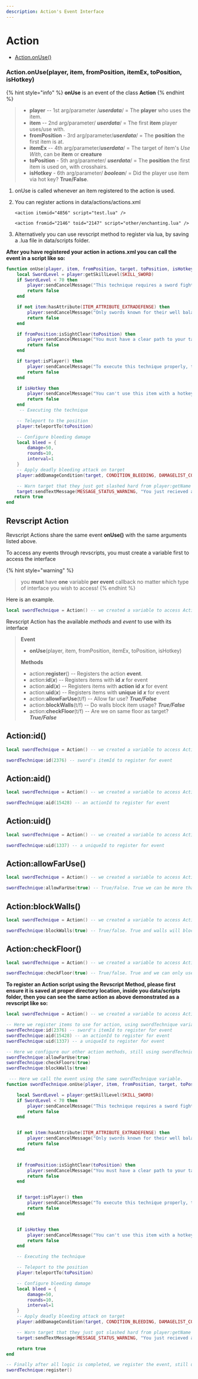 ```yaml
---
description: Action's Event Interface
---
```


# Action

* [Action.onUse\(\)](game_interface.md#game-getspectators)

### Action.onUse\(player, item, fromPosition, itemEx, toPosition, isHotkey\)

{% hint style="info" %}
**onUse** is an event of the class **Action**
{% endhint %}

> * **player**  -- 1st arg/parameter /_**userdata**_/  =  The **player** who uses the item.
> * **item** -- 2nd arg/parameter/ _**userdata**_/ = The first **item** player uses/use with.
> * **fromPosition** - 3rd arg/parameter/_**userdata**_/ = The **position** the first item is at.
> * **itemEx** -- 4th arg/parameter/_**userdata**_/ = The target of item's _Use With_, can be **item** or **creature**
> * **toPosition** - 5th arg/parameter/ _**userdata**_/ = The **position** the first item is used on, with crosshairs.
> * **isHotkey** - 6th arg/parameter/ _**boolean**_/ = Did the player use item via hot key? **True/False**.

1. onUse is called whenever an item registered to the action is used. 
2. You can register actions in data/actions/actions.xml

   ```markup
   <action itemid="4856" script="test.lua" />
   ```

   ```markup
   <action fromid="2146" toid="2147" script="other/enchanting.lua" />
   ```

3. Alternatively you can use revscript method to register via lua, by saving a .lua file in data/scripts folder.

**After you have registered your action in actions.xml you can call the event in a script like so:**

```lua
function onUse(player, item, fromPosition, target, toPosition, isHotkey)  -- can name the arguments what you like.
    local SwordLevel = player:getSkillLevel(SKILL_SWORD)
    if SwordLevel < 70 then
        player:sendCancelMessage("This technique requires a sword fighting skill of 70 or higher.")
        return false
    end

    if not item:hasAttribute(ITEM_ATTRIBUTE_EXTRADEFENSE) then
        player:sendCancelMessage("Only swords known for their well balance and extra defense are suitable for this task.")
        return false
    end

    if fromPosition:isSightClear(toPosition) then 
        player:sendCancelMessage("You must have a clear path to your target")
        return false
    end

    if target:isPlayer() then 
        player:sendCancelMessage("To execute this technique properly, the target needs to be a player.")
        return false
    end

    if isHotkey then 
        player:sendCancelMessage("You can't use this item with a hotkey!")
        return false
    end
     -- Executing the technique

    -- Teleport to the position
    player:teleportTo(toPosition)

    -- Configure bleeding damage
    local bleed = {
        damage=50,
        rounds=10,
        interval=1
    }
    -- Apply deadly bleeding attack on target
    player:addDamageCondition(target, CONDITION_BLEEDING, DAMAGELIST_CONSTANT_PERIOD, bleed.damage, bleed.interval, bleed.rounds)

    -- Warn target that they just got slashed hard from player:getName and their blood is puring out!
    target:sendTextMessage(MESSAGE_STATUS_WARNING, "You just recieved a blood gushing wound from "..player:getName().."'s deadly sword technique!")
   return true
end
```

## Revscript Action

Revscript Actions share the same event **onUse\(\)** with the same arguments listed above.

To access any events through revscripts, you must create a variable first to access the interface

{% hint style="warning" %}
> you **must** have **one** variable **per event** callback no matter which type of interface you wish to access!
{% endhint %}

Here is an example.

```lua
local swordTechnique = Action() -- we created a variable to access Action interface
```

Revscript Action has the available _methods_ and _event_ to use with its interface

> **Event**
>
> * **onUse**\(player, item, fromPosition, itemEx, toPosition, isHotkey\)
>
> **Methods**
>
> * action:**register**\(\) -- Registers the action **event**. 
> * action:**id**\(_**x**_\)    -- Registers items with **id** _**x**_ for event
> * action:**aid**\(_**x**_\) -- Registers items with **action id** _**x**_ for event
> * action:**uid**\(_**x**_\) -- Registers items with **unique id** _**x**_ for event
> * action:**allowFarUse**\(t/f\) -- Allow far use? _**True/False**_
> * action:**blockWalls**\(t/f\) -- Do walls block item usage? _**True/False**_
> * action:**checkFloor**\(t/f\) -- Are we on same floor as target? _**True/False**_

## Action:id\(\)

```lua
local swordTechnique = Action() -- we created a variable to access Action interface

swordTechnique:id(2376) -- sword's itemId to register for event
```

## Action:aid\(\)

```lua
local swordTechnique = Action() -- we created a variable to access Action interface

swordTechnique:aid(15428) -- an actionId to register for event
```

## Action:uid\(\)

```lua
local swordTechnique = Action() -- we created a variable to access Action interface

swordTechnique:uid(1337) -- a uniqueId to register for event
```

## Action:allowFarUse\(\)

```lua
local swordTechnique = Action() -- we created a variable to access Action interface

swordTechnique:allowFarUse(true) -- True/False. True we can be more than one square away to use
```

## Action:blockWalls\(\)

```lua
local swordTechnique = Action() -- we created a variable to access Action interface

swordTechnique:blockWalls(true) -- True/false. True and walls will block usage of item.
```

## Action:checkFloor\(\)

```lua
local swordTechnique = Action() -- we created a variable to access Action interface

swordTechnique:checkFloor(true) -- True/false. True and we can only use item on same floor as us.
```

**To register an Action script using the Revscript Method, please first ensure it is saved at proper directory location, inside you data/scripts folder, then you can see the same action as above demonstrated as a revscript like so:**

```lua
local swordTechnique = Action() -- we created a variable to access Action interface

-- Here we register items to use for action, using swordTechnique variable.
swordTechnique:id(2376) -- sword's itemId to register for event
swordTechnique:aid(15428) -- an actionId to register for event
swordTechnique:uid(1337) -- a uniqueId to register for event

-- Here we configure our other action methods, still using swordTechniqu variable.
swordTechnique:allowFarUse(true)
swordTechnique:checkFloors(true)
swordTechnique:blockWalls(true)

 --- Here we call the event using the same swordTechnique variable.
function swordTechnique.onUse(player, item, fromPosition, target, toPosition, isHotkey) -- can name the arguments what you like.

    local SwordLevel = player:getSkillLevel(SKILL_SWORD)
    if SwordLevel < 70 then
        player:sendCancelMessage("This technique requires a sword fighting skill of 70 or higher.")
        return false
    end


    if not item:hasAttribute(ITEM_ATTRIBUTE_EXTRADEFENSE) then
        player:sendCancelMessage("Only swords known for their well balance and extra defense are suitable for this task.")
        return false
    end


    if fromPosition:isSightClear(toPosition) then 
        player:sendCancelMessage("You must have a clear path to your target")
        return false
    end


    if target:isPlayer() then 
        player:sendCancelMessage("To execute this technique properly, the target needs to be a player.")
        return false
    end


    if isHotkey then 
        player:sendCancelMessage("You can't use this item with a hotkey!")
        return false
    end

    -- Executing the technique

    -- Teleport to the position
    player:teleportTo(toPosition)

    -- Configure bleeding damage
    local bleed = {
        damage=50,
        rounds=10,
        interval=1
    }
    -- Apply deadly bleeding attack on target
    player:addDamageCondition(target, CONDITION_BLEEDING, DAMAGELIST_CONSTANT_PERIOD, bleed.damage, bleed.interval, bleed.rounds)

    -- Warn target that they just got slashed hard from player:getName and their blood is puring out!
    target:sendTextMessage(MESSAGE_STATUS_WARNING, "You just recieved a blood gushing wound from "..player:getName().."'s deadly sword technique!")

    return true
end

-- Finally after all logic is completed, we register the event, still using swordTechnique
swordTechnique:register()
```

